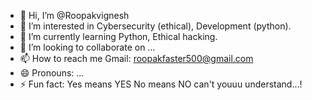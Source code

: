 - 👋 Hi, I’m @Roopakvignesh
- 👀 I’m interested in Cybersecurity (ethical), Development (python).
- 🌱 I’m currently learning Python, Ethical hacking.
- 💞️ I’m looking to collaborate on ...
- 📫 How to reach me Gmail: roopakfaster500@gmail.com
- 😄 Pronouns: ...
- ⚡ Fun fact: Yes means YES No means NO can't youuu understand...!

<!---
Roopakvignesh/Roopakvignesh is a ✨ special ✨ repository because its `README.md` (this file) appears on your GitHub profile.
You can click the Preview link to take a look at your changes.
--->

